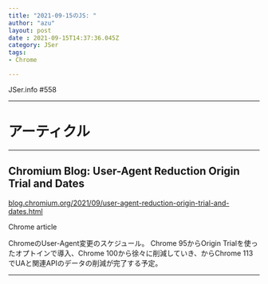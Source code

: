 ```yaml
---
title: "2021-09-15のJS: "
author: "azu"
layout: post
date : 2021-09-15T14:37:36.045Z
category: JSer
tags:
- Chrome

---
```


JSer.info #558

----

<h1 class="site-genre">アーティクル</h1>

----

## Chromium Blog: User-Agent Reduction Origin Trial and Dates
[blog.chromium.org/2021/09/user-agent-reduction-origin-trial-and-dates.html](https://blog.chromium.org/2021/09/user-agent-reduction-origin-trial-and-dates.html "Chromium Blog: User-Agent Reduction Origin Trial and Dates")
<p class="jser-tags jser-tag-icon"><span class="jser-tag">Chrome</span> <span class="jser-tag">article</span></p>

ChromeのUser-Agent変更のスケジュール。
Chrome 95からOrigin Trialを使ったオプトインで導入、Chrome 100から徐々に削減していき、からChrome 113でUAと関連APIのデータの削減が完了する予定。


----

